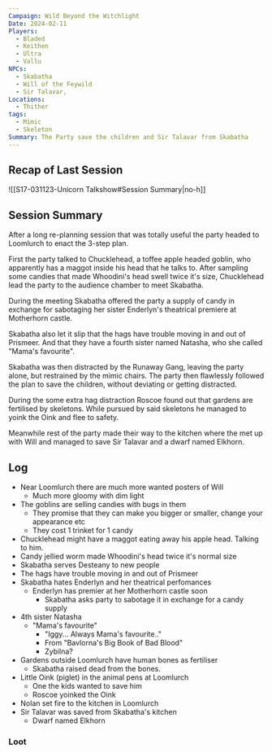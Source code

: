 ```yaml
---
Campaign: Wild Beyond the Witchlight
Date: 2024-02-11
Players:
  - Bladed
  - Keithen
  - Ultra
  - Vallu
NPCs:
  - Skabatha
  - Will of the Feywild
  - Sir Talavar,
Locations:
  - Thither
tags:
  - Mimic
  - Skeleton
Summary: The Party save the children and Sir Talavar from Skabatha
---
```

## Recap of Last Session
![[S17-031123-Unicorn Talkshow#Session Summary|no-h]]
## Session Summary
After a long re-planning session that was totally useful the party headed to Loomlurch to enact the 3-step plan.

First the party talked to Chucklehead, a toffee apple headed goblin, who apparently has a maggot inside his head that he talks to. After sampling some candies that made Whoodini's head swell twice it's size, Chucklehead lead the party to the audience chamber to meet Skabatha.

During the meeting Skabatha offered the party a supply of candy in exchange for sabotaging her sister Enderlyn's theatrical premiere at Motherhorn castle.

Skabatha also let it slip that the hags have trouble moving in and out of Prismeer. And that they have a fourth sister named Natasha, who she called "Mama's favourite".

Skabatha was then distracted by the Runaway Gang, leaving the party alone, but restrained by the mimic chairs. The party then flawlessly followed the plan to save the children, without deviating or getting distracted.

During the some extra hag distraction Roscoe found out that gardens are fertilised by skeletons. While pursued by said skeletons he managed to yoink the Oink and flee to safety.

Meanwhile rest of the party made their way to the kitchen where the met up with Will and managed to save Sir Talavar and a dwarf named Elkhorn.

## Log
- Near Loomlurch there are much more wanted posters of Will
	- Much more gloomy with dim light
- The goblins are selling candies with bugs in them
	- They promise that they can make you bigger or smaller, change your appearance etc
	- They cost 1 trinket for 1 candy
- Chucklehead might have a maggot eating away his apple head. Talking to him.
- Candy jellied worm made Whoodini's head twice it's normal size
- Skabatha serves Desteany to new people
- The hags have trouble moving in and out of Prismeer
- Skabatha hates Enderlyn and her theatrical perfomances
	- Enderlyn has premier at her Motherhorn castle soon
		- Skabatha asks party to sabotage it in exchange for a candy supply
- 4th sister Natasha
	- "Mama's favourite"
		- "Iggy... Always Mama's favourite.."
		- From "Bavlorna's Big Book of Bad Blood"
		- Zybilna?
- Gardens outside Loomlurch have human bones as fertiliser
	- Skabatha raised dead from the bones.
- Little Oink (piglet) in the animal pens at Loomlurch
	- One the kids wanted to save him
	- Roscoe yoinked the Oink
- Nolan set fire to the kitchen in Loomlurch
- Sir Talavar was saved from Skabatha's kitchen
	- Dwarf named Elkhorn

### Loot


